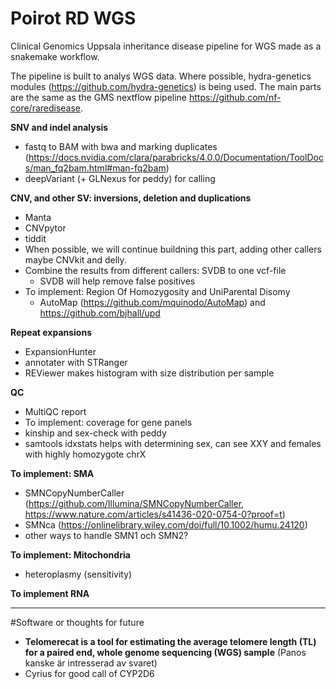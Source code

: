 # Poirot RD WGS
 Clinical Genomics Uppsala inheritance disease pipeline for WGS made as a snakemake workflow.


The pipeline is built to analys WGS data. Where possible, hydra-genetics modules (https://github.com/hydra-genetics) is being used. The main parts are the same as the GMS nextflow pipeline https://github.com/nf-core/raredisease.


**SNV and indel analysis**

- fastq to BAM with bwa and marking duplicates (https://docs.nvidia.com/clara/parabricks/4.0.0/Documentation/ToolDocs/man_fq2bam.html#man-fq2bam)
- deepVariant (+ GLNexus for peddy) for calling


**CNV, and other SV: inversions, deletion and duplications**

- Manta
- CNVpytor
- tiddit
- When possible, we will continue buildning this part, adding other callers maybe CNVkit and delly.
- Combine the results from different callers: SVDB to one vcf-file
  - SVDB will help remove false positives
- To implement: Region Of Homozygosity and UniParental Disomy
  - AutoMap (https://github.com/mquinodo/AutoMap) and https://github.com/bjhall/upd


**Repeat expansions**

- ExpansionHunter
- annotater with STRanger
- REViewer makes histogram with size distribution per sample


**QC**

- MultiQC report
- To implement: coverage for gene panels
- kinship and sex-check with peddy
 - samtools idxstats helps with determining sex, can see XXY and females with highly homozygote chrX
 

**To implement: SMA**

- SMNCopyNumberCaller (https://github.com/Illumina/SMNCopyNumberCaller, https://www.nature.com/articles/s41436-020-0754-0?proof=t)
- SMNca (https://onlinelibrary.wiley.com/doi/full/10.1002/humu.24120)
- other ways to handle SMN1 och SMN2?


**To implement: Mitochondria**
- heteroplasmy (sensitivity) 


**To implement RNA**


---

#Software or thoughts for future

- **Telomerecat is a tool for estimating the average telomere length (TL) for a paired end, whole genome sequencing (WGS) sample** (Panos kanske är intresserad av svaret)
- Cyrius for good call of CYP2D6
